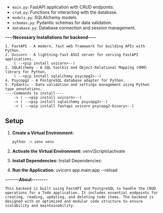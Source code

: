 - `main.py`: FastAPI application with CRUD endpoints.
- `crud.py`: Functions for interacting with the database.
- `models.py`: SQLAlchemy models.
- `schemas.py`: Pydantic schemas for data validation.
- `database.py`: Database connection and session management.

**----Necessary Installations for backend----**

    1. FastAPI - A modern, fast web framework for building APIs with Python.
    2. Uvicorn - A lightning-fast ASGI server for serving FastAPI applications.
        ( --<pip install uvicorn>--)
    2. SQLAlchemy - A SQL toolkit and Object-Relational Mapping (ORM) library for Python.
        ( --<pip install sqlalchemy psycopg2>--)
    4. Psycopg2 - A PostgreSQL database adapter for Python.
    5. Pydantic - Data validation and settings management using Python type annotations.
    ----Commands to install----
        -> ( --<pip install uvicorn>--)
        -> ( --<pip install sqlalchemy psycopg2>--)
        -> ( --<pip install fastapi uvicorn psycopg2-binary>--)
  

## Setup

1. **Create a Virtual Environment:**

   ```bash
   python -m venv venv
2.   **Activate the Virtual Environment:**
    venv\Scripts\activate

3. **Install Dependencies:**
    Install Dependencies:

4. **Run the Application:**
    uvicorn app.main:app --reload

**-------About--------**

    This backend is built using FastAPI and PostgreSQL to handle the CRUD operations for a Todo application. It includes essential endpoints for creating, reading, updating, and deleting todo items. The backend is designed with an optimized and modular code structure to ensure scalability and maintainability.



